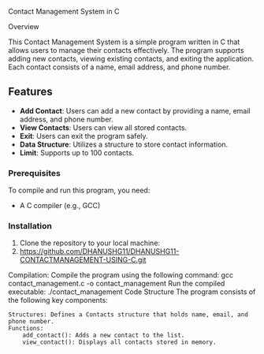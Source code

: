  Contact Management System in C

Overview

This Contact Management System is a simple program written in C that allows users to manage their contacts effectively.
The program supports adding new contacts, viewing existing contacts, and exiting the application. 
Each contact consists of a name, email address, and phone number.

## Features

- **Add Contact**: Users can add a new contact by providing a name, email address, and phone number.
- **View Contacts**: Users can view all stored contacts.
- **Exit**: Users can exit the program safely.
- **Data Structure**: Utilizes a structure to store contact information.
- **Limit**: Supports up to 100 contacts.

### Prerequisites
To compile and run this program, you need:
- A C compiler (e.g., GCC)

### Installation

1. Clone the repository to your local machine:
2. https://github.com/DHANUSHG11/DHANUSHG11-CONTACTMANAGEMENT-USING-C.git
   

   
Compilation:
Compile the program using the following command:
gcc contact_management.c -o contact_management
Run the compiled executable:
./contact_management
Code Structure
The program consists of the following key components:

    Structures: Defines a Contacts structure that holds name, email, and phone number.
    Functions:
        add_contact(): Adds a new contact to the list.
        view_contact(): Displays all contacts stored in memory.
